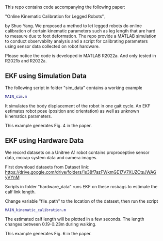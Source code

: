 This repo contains code accompanying the following paper:

"Online Kinematic Calibration for Legged Robots",

by Shuo Yang. We proposed a method to let legged robots do online calibration of certain kinematic parameters such as leg length that are hard to measure due to foot deformation. The repo provide a MATLAB simulation to conduct observablity analysis and a script for calibrating parameters using sensor data collected on robot hardware. 

Please notice the code is developed in MATLAB R2022a. And only tested in R2021b and R2022a. 

## EKF using Simulation Data
The following script in folder "sim_data" contains a working example 
```matlab
MAIN_sim.m
```
It simulates the body displacement of the robot in one gait cycle. An EKF estimates robot pose (position and orientation) as well as unknown kinematics parameters. 

This example generates Fig. 4 in the paper.

## EKF using Hardware Data
We record datasets on a Unitree A1 robot contains proproceptive sensor data, mocap system data and camera images. 

First download datasets from 
Dataset link: https://drive.google.com/drive/folders/1s38f7azFWkmGE17V7XUZCtsJWAGyVYnM

Scripts in folder "hardware_data" runs EKF on these rosbags to estimate the calf link length.

Change variable "file_path" to the location of the dataset, then run the script
```matlab
MAIN_kinematic_calibration.m
```

The estimated calf length will be plotted in a few seconds. The length changes between 0.19-0.23m during walking. 

This example generates Fig. 6 in the paper.

